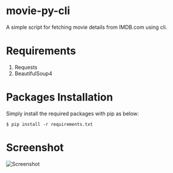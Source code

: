 # movie-py-cli

A simple script for fetching movie details from IMDB.com using cli.

# Requirements

 1. Requests
 2. BeautifulSoup4

# Packages Installation

Simply install the required packages with pip as below:

    $ pip install -r requirements.txt

# Screenshot

![Screenshot](https://user-images.githubusercontent.com/29385192/36164961-073b7642-1114-11e8-93b3-6718b54bc00b.PNG)